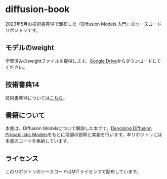 # diffusion-book

2023年5月の技術書典14で頒布した『Diffusion Models 入門』のソースコードリポジトリです。

## モデルのweight

学習済みのweightファイルを提供します。[Google Drive](https://drive.google.com/file/d/1FPGPbVdWzi4K3y_wuHOQrgMHZxP_iJa-/view?usp=share_link)からダウンロードしてください。

## 技術書典14

技術書典14については[こちら](https://techbookfest.org/event/tbf14)。

## 書籍について

本書は、Diffusion Modelsについて解説した本です。[Denoising Diffusion Probabilistic Models](https://proceedings.neurips.cc/paper/2020/file/4c5bcfec8584af0d967f1ab10179ca4b-Paper.pdf)をもとに理論の説明と実装を行います。本リポジトリには本書のコードを格納しています。

## ライセンス

このリポジトリのソースコードはMITライセンスで配布しています。
